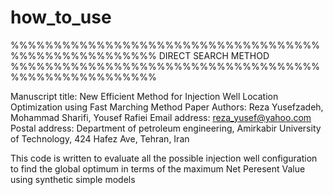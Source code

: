 # how_to_use
%%%%%%%%%%%%%%%%%%%%%%%%%%%%%%%%%%%%%%%%%%%%%%%%%%%%%
	DIRECT SEARCH METHOD
%%%%%%%%%%%%%%%%%%%%%%%%%%%%%%%%%%%%%%%%%%%%%%%%%%%%%

Manuscript title: New Efficient Method for Injection Well Location Optimization using Fast Marching Method
Paper Authors: Reza Yusefzadeh, Mohammad Sharifi, Yousef Rafiei
Email address: reza_yusef@yahoo.com
Postal address: Department of petroleum engineering, Amirkabir University of Technology, 424 Hafez Ave, Tehran, Iran

This code is written to evaluate all the possible injection well configuration to find the global optimum in terms of the maximum
Net Peresent Value using synthetic simple models

